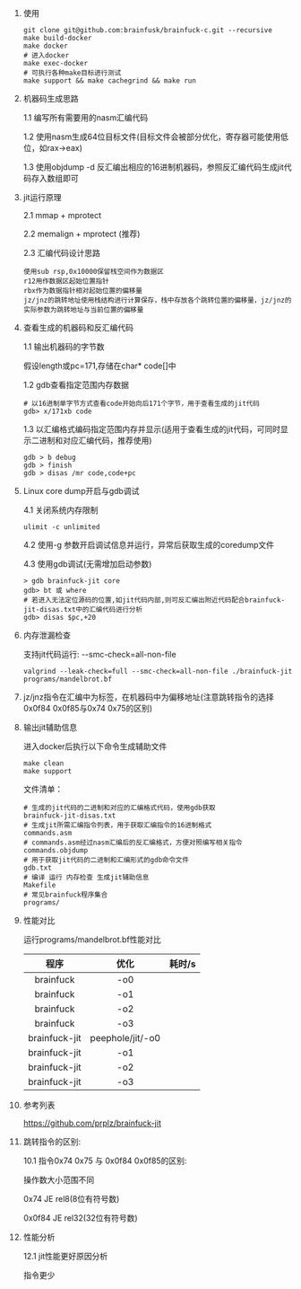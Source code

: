 1. 使用
   ```shell
   git clone git@github.com:brainfusk/brainfuck-c.git --recursive
   make build-docker
   make docker
   # 进入docker
   make exec-docker
   # 可执行各种make目标进行测试
   make support && make cachegrind && make run
   ```
2. 机器码生成思路

   1.1 编写所有需要用的nasm汇编代码

   1.2 使用nasm生成64位目标文件(目标文件会被部分优化，寄存器可能使用低位，如rax->eax)

   1.3 使用objdump -d 反汇编出相应的16进制机器码，参照反汇编代码生成jit代码存入数组即可
   
3. jit运行原理

   2.1 mmap + mprotect

   2.2 memalign + mprotect (推荐)

   2.3 汇编代码设计思路
   ```text
   使用sub rsp,0x10000保留栈空间作为数据区
   r12用作数据区起始位置指针
   rbx作为数据指针相对起始位置的偏移量
   jz/jnz的跳转地址使用栈结构进行计算保存，栈中存放各个跳转位置的偏移量，jz/jnz的实际参数为跳转地址与当前位置的偏移量
   ```
   
4. 查看生成的机器码和反汇编代码

   1.1 输出机器码的字节数

   假设length或pc=171,存储在char* code[]中

   1.2 gdb查看指定范围内存数据
    ```shell 
   # 以16进制单字节方式查看code开始向后171个字节，用于查看生成的jit代码
    gdb> x/171xb code
    ```
   1.3 以汇编格式编码指定范围内存并显示(适用于查看生成的jit代码，可同时显示二进制和对应汇编代码，推荐使用)
   ```shell
   gdb > b debug
   gdb > finish
   gdb > disas /mr code,code+pc
   ```
   
5. Linux core dump开启与gdb调试

   4.1 关闭系统内存限制

    ```shell
    ulimit -c unlimited
    ```

   4.2 使用-g 参数开启调试信息并运行，异常后获取生成的coredump文件

   4.3 使用gdb调试(无需增加启动参数)
   ```shell 
   > gdb brainfuck-jit core 
   gdb> bt 或 where
   # 若进入无法定位源码的位置,如jit代码内部,则可反汇编出附近代码配合brainfuck-jit-disas.txt中的汇编代码进行分析
   gdb> disas $pc,+20
   ```

6. 内存泄漏检查

   支持jit代码运行: --smc-check=all-non-file
   ```shell
   valgrind --leak-check=full --smc-check=all-non-file ./brainfuck-jit programs/mandelbrot.bf 
   ```
   
7. jz/jnz指令在汇编中为标签，在机器码中为偏移地址(注意跳转指令的选择0x0f84 0x0f85与0x74 0x75的区别)

8. 输出jit辅助信息

   进入docker后执行以下命令生成辅助文件
   ```shell
   make clean
   make support
   ```
   文件清单：
   ```shell
   # 生成的jit代码的二进制和对应的汇编格式代码，使用gdb获取
   brainfuck-jit-disas.txt
   # 生成jit所需汇编指令列表，用于获取汇编指令的16进制格式
   commands.asm
   # commands.asm经过nasm汇编后的反汇编格式，方便对照编写相关指令
   commands.objdump
   # 用于获取jit代码的二进制和汇编形式的gdb命令文件
   gdb.txt
   # 编译 运行 内存检查 生成jit辅助信息
   Makefile
   # 常见brainfuck程序集合
   programs/
   ```
   
9. 性能对比

   运行programs/mandelbrot.bf性能对比

    |     程序      |       优化       | 耗时/s |
    | :-----------: | :--------------: | :----: |
    |   brainfuck   |       -o0        |        |
    |   brainfuck   |       -o1        |        |
    |   brainfuck   |       -o2        |        |
    |   brainfuck   |       -o3        |        |
    | brainfuck-jit | peephole/jit/-o0 |        |
    | brainfuck-jit |       -o1        |        |
    | brainfuck-jit |       -o2        |        |
    | brainfuck-jit |       -o3        |        |

10. 参考列表

    https://github.com/prplz/brainfuck-jit

11. 跳转指令的区别:

    10.1 指令0x74 0x75 与 0x0f84 0x0f85的区别:

    操作数大小范围不同

    0x74   JE rel8(8位有符号数)

    0x0f84 JE rel32(32位有符号数)
12. 性能分析

    12.1 jit性能更好原因分析

    指令更少
